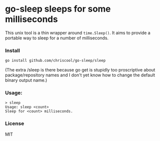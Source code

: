 # go-sleep sleeps for some milliseconds

This unix tool is a thin wrapper around `time.Sleep()`.
It aims to provide a portable way to sleep for a number of
milliseconds.

### Install

```sh
go install github.com/chriscool/go-sleep/sleep
```

(The extra /sleep is there because go get is stupidly too proscriptive about
package/repository names and I don't yet know how to change the default binary
output name.)

### Usage:

```
> sleep
Usage: sleep <count>
Sleep for <count> milliseconds.
```

### License

MIT
